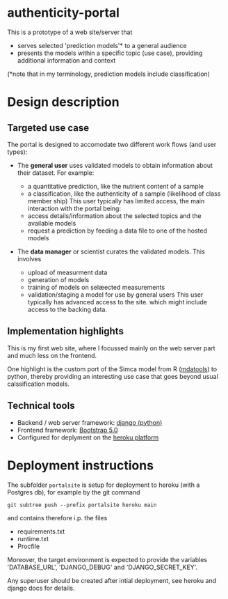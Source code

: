 # authenticity-portal
This is a prototype of a web site/server that 
- serves selected 'prediction models'\* to a general audience
- presents the models within a specific topic (use case), providing additional information and context

(\*note that in my terminology, prediction models include classification)

# Design description

## Targeted use case 
The portal is designed to accomodate two different work flows (and user types):

- The **general user** uses validated models to obtain information about their dataset. For example:
    - a quantitative prediction, like the nutrient content of a sample
    - a classification, like the authenticity of a sample (likelihood of class member ship)
   This user typically has limited access, the main interaction with the portal being:
    - access details/information about the selected topics and the available models
    - request a prediction by feeding a data file to one of the hosted models  

- The **data manager** or scientist curates the validated models. This involves 
    - upload of measurment data
    - generation of models
    - training of models on selæected measurements
    - validation/staging a model for use by general users
    This user typically has advanced access to the site. which might include access to the backing data.

## Implementation highlights
This is my first web site, where I focussed mainly on the web server part and much less on the frontend.

One highlight is the custom port of the Simca model from R ([mdatools](https://mdatools.com/docs/simca.html)) to python, thereby providing an interesting use case that goes beyond usual calssification models.   

## Technical tools
- Backend / web server framework: [django (python)](https://www.djangoproject.com/) 
- Frontend framework: [Bootstrap 5.0](https://getbootstrap.com/docs/)
- Configured for deplyment on the [heroku platform](https://www.heroku.com)


# Deployment instructions
The subfolder `portalsite` is setup for deployment to heroku (with a Postgres db), for example by the git command

```
git subtree push --prefix portalsite heroku main
```

and contains therefore i.p. the files
- requirements.txt
- runtime.txt
- Procfile

Moreover, the target environment is expected to provide the variables 'DATABASE_URL', 'DJANGO_DEBUG' and 'DJANGO_SECRET_KEY'.

Any superuser should be created after intial deployment, see heroku and django docs for details.

